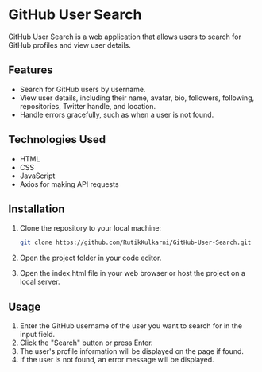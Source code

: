 # GitHub User Search

GitHub User Search is a web application that allows users to search for GitHub profiles and view user details.

## Features

- Search for GitHub users by username.
- View user details, including their name, avatar, bio, followers, following, repositories, Twitter handle, and location.
- Handle errors gracefully, such as when a user is not found.

## Technologies Used

- HTML
- CSS
- JavaScript
- Axios for making API requests

## Installation

1. Clone the repository to your local machine:

   ```bash
   git clone https://github.com/RutikKulkarni/GitHub-User-Search.git
   ```

2. Open the project folder in your code editor.
3. Open the index.html file in your web browser or host the project on a local server.

## Usage

1. Enter the GitHub username of the user you want to search for in the input field.
2. Click the "Search" button or press Enter.
3. The user's profile information will be displayed on the page if found.
4. If the user is not found, an error message will be displayed.
